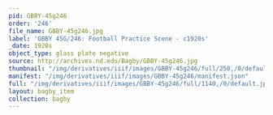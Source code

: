 ```yaml
---
pid: GBBY-45g246
order: '246'
file_name: GBBY-45g246.jpg
label: 'GBBY 45G/246: Football Practice Scene - c1920s'
_date: 1920s
object_type: glass plate negative
source: http://archives.nd.edu/Bagby/GBBY-45g246.jpg
thumbnail: "/img/derivatives/iiif/images/GBBY-45g246/full/250,/0/default.jpg"
manifest: "/img/derivatives/iiif/images/GBBY-45g246/manifest.json"
full: "/img/derivatives/iiif/images/GBBY-45g246/full/1140,/0/default.jpg"
layout: bagby_item
collection: bagby
---
```

